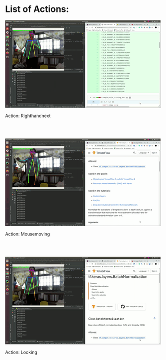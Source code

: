 # List of Actions:

![Righthandnext](images/MR-swipeRight.gif)

Action: Righthandnext
<br/><br/><br/><br/>


![MR-Mousemoving.gif](images/MR-Mousemoving.gif)

Action: Mousemoving
<br/><br/><br/><br/>


![MR-Looking.gif](images/MR-Looking.gif)

Action: Looking



